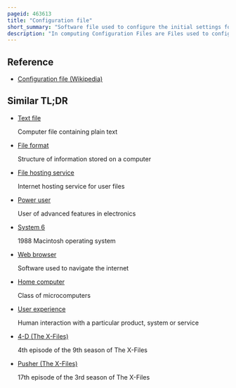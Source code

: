 ```yaml
---
pageid: 463613
title: "Configuration file"
short_summary: "Software file used to configure the initial settings for a computer program"
description: "In computing Configuration Files are Files used to configure the Parameters and initial Settings for some Computers. They are used for user Applications server Processes and operating System Configurations."
---
```


## Reference

- [Configuration file (Wikipedia)](https://en.wikipedia.org/?curid=463613)

## Similar TL;DR

- [Text file](/tldr/en/text-file)

  Computer file containing plain text

- [File format](/tldr/en/file-format)

  Structure of information stored on a computer

- [File hosting service](/tldr/en/file-hosting-service)

  Internet hosting service for user files

- [Power user](/tldr/en/power-user)

  User of advanced features in electronics

- [System 6](/tldr/en/system-6)

  1988 Macintosh operating system

- [Web browser](/tldr/en/web-browser)

  Software used to navigate the internet

- [Home computer](/tldr/en/home-computer)

  Class of microcomputers

- [User experience](/tldr/en/user-experience)

  Human interaction with a particular product, system or service

- [4-D (The X-Files)](/tldr/en/4-d-the-x-files)

  4th episode of the 9th season of The X-Files

- [Pusher (The X-Files)](/tldr/en/pusher-the-x-files)

  17th episode of the 3rd season of The X-Files
